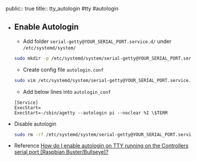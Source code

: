 public:: true
title:: tty_autologin
#tty #autologin

- ## Enable Autologin
  * Add folder `serial-getty@YOUR_SERIAL_PORT.service.d/` under `/etc/systemd/system/`
  ```bash
  sudo mkdir -p /etc/systemd/system/serial-getty@YOUR_SERIAL_PORT.service.d/
  ```
  * Create config file `autologin.conf`
  ```bash
  sudo vim /etc/systemd/system/serial-getty@YOUR_SERIAL_PORT.service.d/autologin.conf
  ```
  * Add below lines into `autologin_conf`
  ```text
  [Service]
  ExecStart=
  ExecStart=-/sbin/agetty --autologin pi --noclear %I \$TERM
  ```
- Disable autologin
  ```bash
  sudo rm -rf /etc/systemd/system/serial-getty@YOUR_SERIAL_PORT.service.d/
  ```
- Reference
  [How do I enable autologin on TTY running on the Controllers serial port [Raspbian Buster/Bullseye]?](https://8086.support/content/23/110/en/how-do-i-enable-autologin-on-tty-running-on-the-controllers-serial-port-raspbian-buster_bullseye.html)